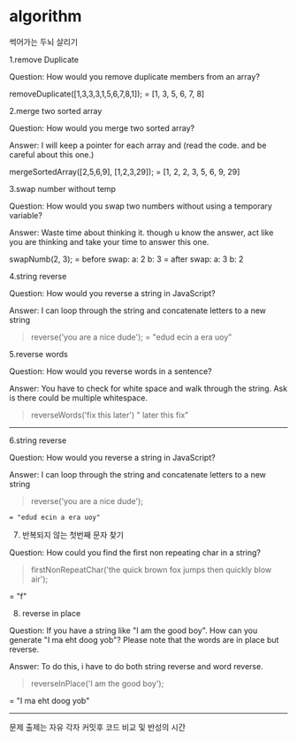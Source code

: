 # algorithm
썩어가는 두뇌 살리기

1.remove Duplicate

Question: How would you remove duplicate members from an array?

removeDuplicate([1,3,3,3,1,5,6,7,8,1]);
  = [1, 3, 5, 6, 7, 8]


2.merge two sorted array

Question: How would you merge two sorted array?

Answer: I will keep a pointer for each array and (read the code. and be careful about this one.)

mergeSortedArray([2,5,6,9], [1,2,3,29]);
 = [1, 2, 2, 3, 5, 6, 9, 29]


 3.swap number without temp

 Question: How would you swap two numbers without using a temporary variable?

 Answer: Waste time about thinking it. though u know the answer, act like you are thinking and take your time to answer this one.

 swapNumb(2, 3);
    = before swap:  a:  2 b:  3
    = after swap:  a:  3 b:  2


4.string reverse

Question: How would you reverse a string in JavaScript?

Answer: I can loop through the string and concatenate letters to a new string

> reverse('you are a nice dude');
  = "edud ecin a era uoy"


5.reverse words

Question: How would you reverse words in a sentence?

Answer: You have to check for white space and walk through the string. Ask is there could be multiple whitespace.

> reverseWords('fix this later')
  " later  this fix"

 --------------------------------------------------------------------------------------------

6.string reverse

Question: How would you reverse a string in JavaScript?

Answer: I can loop through the string and concatenate letters to a new string

> reverse('you are a nice dude');

    = "edud ecin a era uoy"


7. 반복되지 않는 첫번째 문자 찾기

Question: How could you find the first non repeating char in a string?

>firstNonRepeatChar('the quick brown fox jumps then quickly blow air');

 = "f"



8. reverse in place

Question: If you have a string like "I am the good boy". How can you generate "I ma eht doog yob"? Please note that the words are in place but reverse.

Answer: To do this, i have to do both string reverse and word reverse.

> reverseInPlace('I am the good boy');

 = "I ma eht doog yob"




 ***
문제 출제는 자유
각자 커밋후 코드 비교 및 반성의 시간
